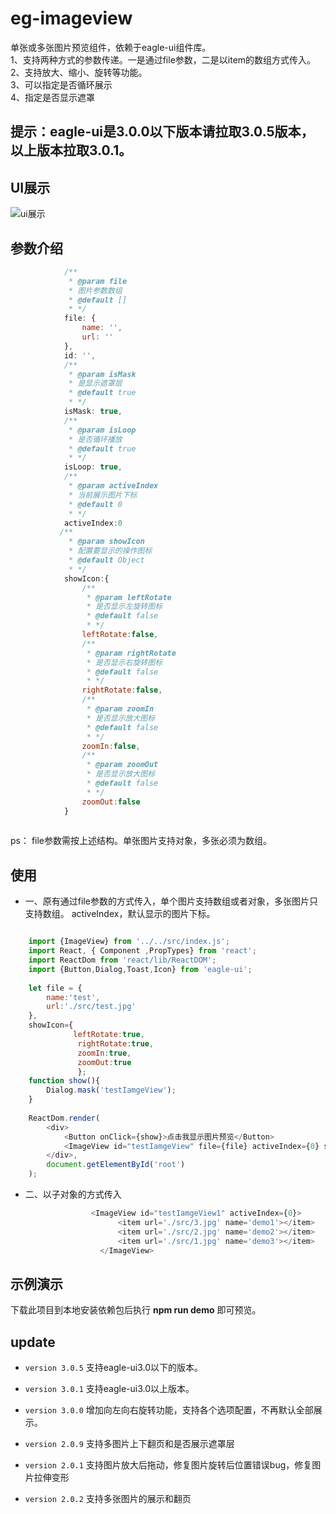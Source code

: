 # eg-imageview

单张或多张图片预览组件，依赖于eagle-ui组件库。   
1、支持两种方式的参数传递。一是通过file参数，二是以item的数组方式传入。   
2、支持放大、缩小、旋转等功能。    
3、可以指定是否循环展示   
4、指定是否显示遮罩

## 提示：eagle-ui是3.0.0以下版本请拉取3.0.5版本，以上版本拉取3.0.1。

## UI展示

![ui展示](example/img/test.gif)    

## 参数介绍   

```js
            /**
             * @param file
             * 图片参数数组
             * @default []
             * */
            file: {
                name: '',
                url: ''
            },
            id: '',
            /**
             * @param isMask
             * 是显示遮罩层
             * @default true
             * */
            isMask: true,
            /**
             * @param isLoop
             * 是否循环播放
             * @default true
             * */
            isLoop: true,
            /**
             * @param activeIndex
             * 当前展示图片下标
             * @default 0
             * */
            activeIndex:0
           /**
             * @param showIcon
             * 配置要显示的操作图标
             * @default Object
             * */
            showIcon:{
                /**
                 * @param leftRotate
                 * 是否显示左旋转图标
                 * @default false
                 * */
                leftRotate:false,
                /**
                 * @param rightRotate
                 * 是否显示右旋转图标
                 * @default false
                 * */
                rightRotate:false,
                /**
                 * @param zoomIn
                 * 是否显示放大图标
                 * @default false
                 * */
                zoomIn:false,
                /**
                 * @param zoomOut
                 * 是否显示放大图标
                 * @default false
                 * */
                zoomOut:false
            }                                
            
```   

ps： file参数需按上述结构。单张图片支持对象，多张必须为数组。

## 使用

*   一、原有通过file参数的方式传入，单个图片支持数组或者对象，多张图片只支持数组。
    activeIndex，默认显示的图片下标。
```js

	import {ImageView} from '../../src/index.js';
    import React, { Component ,PropTypes} from 'react';
    import ReactDom from 'react/lib/ReactDOM';
    import {Button,Dialog,Toast,Icon} from 'eagle-ui';
    
    let file = {
        name:'test',
        url:'./src/test.jpg'
    },
    showIcon={
              leftRotate:true,
               rightRotate:true,
               zoomIn:true,
               zoomOut:true
               };
    function show(){
        Dialog.mask('testIamgeView');
    }
    
    ReactDom.render(
        <div>
            <Button onClick={show}>点击我显示图片预览</Button>
            <ImageView id="testIamgeView" file={file} activeIndex={0} showIcon={showIcon}/>
        </div>,
        document.getElementById('root')
    );

```   

*   二、以子对象的方式传入   


```js
                  <ImageView id="testIamgeView1" activeIndex={0}>
                        <item url='./src/3.jpg' name='demo1'></item>
                        <item url='./src/2.jpg' name='demo2'></item>
                        <item url='./src/1.jpg' name='demo3'></item>
                    </ImageView>
```

## 示例演示

下载此项目到本地安装依赖包后执行 **npm run demo** 即可预览。

## update 

* `version 3.0.5` 支持eagle-ui3.0以下的版本。
* `version 3.0.1` 支持eagle-ui3.0以上版本。
* `version 3.0.0` 增加向左向右旋转功能，支持各个选项配置，不再默认全部展示。


* `version 2.0.9` 支持多图片上下翻页和是否展示遮罩层
* `version 2.0.1` 支持图片放大后拖动，修复图片旋转后位置错误bug，修复图片拉伸变形
* `version 2.0.2` 支持多张图片的展示和翻页 


